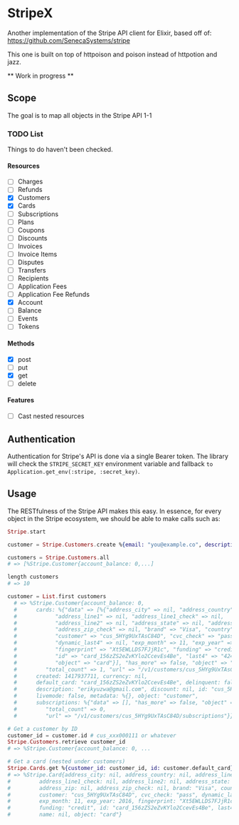 # StripeX

Another implementation of the Stripe API client for Elixir, based off of: https://github.com/SenecaSystems/stripe

This one is built on top of httpoison and poison instead of httpotion and jazz.

** Work in progress **

## Scope

The goal is to map all objects in the Stripe API 1-1

### TODO List
Things to do haven't been checked.

#### Resources

- [ ] Charges
- [ ] Refunds
- [x] Customers
- [x] Cards
- [ ] Subscriptions
- [ ] Plans
- [ ] Coupons
- [ ] Discounts
- [ ] Invoices
- [ ] Invoice Items
- [ ] Disputes
- [ ] Transfers
- [ ] Recipients
- [ ] Application Fees
- [ ] Application Fee Refunds
- [x] Account
- [ ] Balance
- [ ] Events
- [ ] Tokens

#### Methods
- [x] post
- [ ] put
- [x] get
- [ ] delete

#### Features

- [ ] Cast nested resources

## Authentication

Authentication for Stripe's API is done via a single Bearer token. The library will check the `STRIPE_SECRET_KEY` environment variable and fallback `to Application.get_env(:stripe, :secret_key)`.

## Usage

The RESTfulness of the Stripe API makes this easy. In essence, for every object
in the Stripe ecosystem, we should be able to make calls such as:

```Elixir
Stripe.start

customer = Stripe.Customers.create %{email: "you@example.co", description: "whatever", source: "token_1234"}

customers = Stripe.Customers.all
# => [%Stripe.Customer{account_balance: 0,...]

length customers
# => 10

customer = List.first customers
  # => %Stripe.Customer{account_balance: 0,
  #      cards: %{"data" => [%{"address_city" => nil, "address_country" => nil,
  #            "address_line1" => nil, "address_line1_check" => nil,
  #            "address_line2" => nil, "address_state" => nil, "address_zip" => nil,
  #            "address_zip_check" => nil, "brand" => "Visa", "country" => "US",
  #            "customer" => "cus_5HYg9UxTAsC84D", "cvc_check" => "pass",
  #            "dynamic_last4" => nil, "exp_month" => 11, "exp_year" => 2016,
  #            "fingerprint" => "Xt5EWLLDS7FJjR1c", "funding" => "credit",
  #            "id" => "card_156zZS2eZvKYlo2CcevEs4Be", "last4" => "4242", "name" => nil,
  #            "object" => "card"}], "has_more" => false, "object" => "list",
  #         "total_count" => 1, "url" => "/v1/customers/cus_5HYg9UxTAsC84D/cards"},
  #      created: 1417937711, currency: nil,
  #      default_card: "card_156zZS2eZvKYlo2CcevEs4Be", delinquent: false,
  #      description: "erikyuzwa@gmail.com", discount: nil, id: "cus_5HYg9UxTAsC84D",
  #      livemode: false, metadata: %{}, object: "customer",
  #      subscriptions: %{"data" => [], "has_more" => false, "object" => "list",
  #         "total_count" => 0,
  #         "url" => "/v1/customers/cus_5HYg9UxTAsC84D/subscriptions"}}

# Get a customer by ID
customer_id = customer.id # cus_xxx000111 or whatever
Stripe.Customers.retrieve customer_id
# => %Stripe.Customer{account_balance: 0, ...

# Get a card (nested under customers)
Stripe.Cards.get %{customer_id: customer_id, id: customer.default_card}
# => %Stripe.Card{address_city: nil, address_country: nil, address_line1: nil,
#         address_line1_check: nil, address_line2: nil, address_state: nil,
#         address_zip: nil, address_zip_check: nil, brand: "Visa", country: "US",
#         customer: "cus_5HYg9UxTAsC84D", cvc_check: "pass", dynamic_last4: nil,
#         exp_month: 11, exp_year: 2016, fingerprint: "Xt5EWLLDS7FJjR1c",
#         funding: "credit", id: "card_156zZS2eZvKYlo2CcevEs4Be", last4: "4242",
#         name: nil, object: "card"}
```

